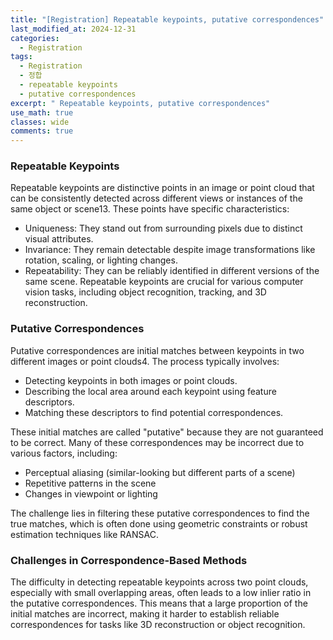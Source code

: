 ```yaml
---
title: "[Registration] Repeatable keypoints, putative correspondences"
last_modified_at: 2024-12-31
categories:
  - Registration
tags:
  - Registration
  - 정합
  - repeatable keypoints
  - putative correspondences
excerpt: " Repeatable keypoints, putative correspondences"
use_math: true
classes: wide
comments: true
---
```


### Repeatable Keypoints
Repeatable keypoints are distinctive points in an image or point cloud that can be consistently detected across different views or instances of the same object or scene13. These points have specific characteristics:
- Uniqueness: They stand out from surrounding pixels due to distinct visual attributes.
- Invariance: They remain detectable despite image transformations like rotation, scaling, or lighting changes.
- Repeatability: They can be reliably identified in different versions of the same scene.
Repeatable keypoints are crucial for various computer vision tasks, including object recognition, tracking, and 3D reconstruction.

### Putative Correspondences
Putative correspondences are initial matches between keypoints in two different images or point clouds4. The process typically involves:
- Detecting keypoints in both images or point clouds.
- Describing the local area around each keypoint using feature descriptors.
- Matching these descriptors to find potential correspondences.

These initial matches are called "putative" because they are not guaranteed to be correct. Many of these correspondences may be incorrect due to various factors, including:
- Perceptual aliasing (similar-looking but different parts of a scene)
- Repetitive patterns in the scene
- Changes in viewpoint or lighting

The challenge lies in filtering these putative correspondences to find the true matches, which is often done using geometric constraints or robust estimation techniques like RANSAC.

### Challenges in Correspondence-Based Methods
The difficulty in detecting repeatable keypoints across two point clouds, especially with small overlapping areas, often leads to a low inlier ratio in the putative correspondences. This means that a large proportion of the initial matches are incorrect, making it harder to establish reliable correspondences for tasks like 3D reconstruction or object recognition.
